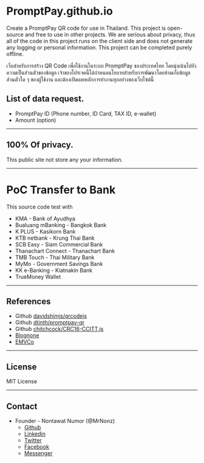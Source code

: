 # PromptPay.github.io
Create a PromptPay QR code for use in Thailand. This project is open-source and free to use in other projects. We are serious about privacy, thus all of the code in this project runs on the client side and does not generate any logging or personal information. This project can be completed purely offline.

เว็บสำหรับการสร้าง QR Code เพื่อใช้งานในระบบ PromptPay ของประเทศไทย โดยมุ่งเน้นไปยังความเป็นส่วนตัวของข้อมูล เจ้าของโปรเจคนี้ได้กำหนดนโยบายสำหรับการพัฒนาโดยห้ามเก็บข้อมูลส่วนตัวใด ๆ ของผู้ใช้งาน และต้องเปิดเผยหลักการทำงานทุกอย่างของเว็บไซต์นี้

## List of data request.
- PromptPay ID (Phone number, ID Card, TAX ID, e-wallet)
- Amount (option)

---

## 100% Of privacy.
This public site not store any your information.

---

# PoC Transfer to Bank
This source code test with
- KMA - Bank of Ayudhya
- Bualuang mBanking - Bangkok Bank
- K PLUS - Kasikorn Bank
- KTB netbank - Krung Thai Bank
- SCB Easy - Siam Commercial Bank
- Thanachart Connect - Thanachart Bank
- TMB Touch - Thai Military Bank
- MyMo - Government Savings Bank
- KK e-Banking - Kiatnakin Bank
- TrueMoney Wallet
---

## References
- Github [davidshimjs/qrcodejs](https://github.com/davidshimjs/qrcodejs)
- Github [dtinth/promptpay-qr](https://github.com/dtinth/promptpay-qr)
- Github [chitchcock/CRC16-CCITT.js](https://gist.github.com/chitchcock/5112270)
- [Blognone](https://www.blognone.com/node/95133)
- [EMVCo](https://www.emvco.com/emv-technologies/qrcodes/)
---

## License
MIT License

---

## Contact
- Founder - Nontawat Numor (@MrNonz)
    * [Github](https://github.com/MrNonz/)
    * [Linkedin](https://www.linkedin.com/in/MrNonz/)
    * [Twitter](https://twitter.com/MrNonz)
    * [Facebook](https://fb.me/MrNonz)
    * [Messenger](https://m.me/MrNonz)
